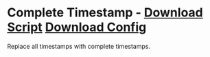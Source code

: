 # Complete Timestamp - [Download Script](https://raw.githubusercontent.com/mwittrien/BetterDiscordAddons/master/PluginsV2/CompleteTimestamp/index.js) [Download Config](https://raw.githubusercontent.com/mwittrien/BetterDiscordAddons/master/PluginsV2/CompleteTimestamp/config.json)

Replace all timestamps with complete timestamps.
